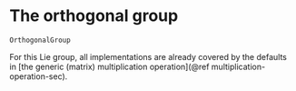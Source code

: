 # The orthogonal group

```@docs
OrthogonalGroup
```

For this Lie group, all implementations are already covered by the defaults in [the generic (matrix) multiplication operation](@ref multiplication-operation-sec).
